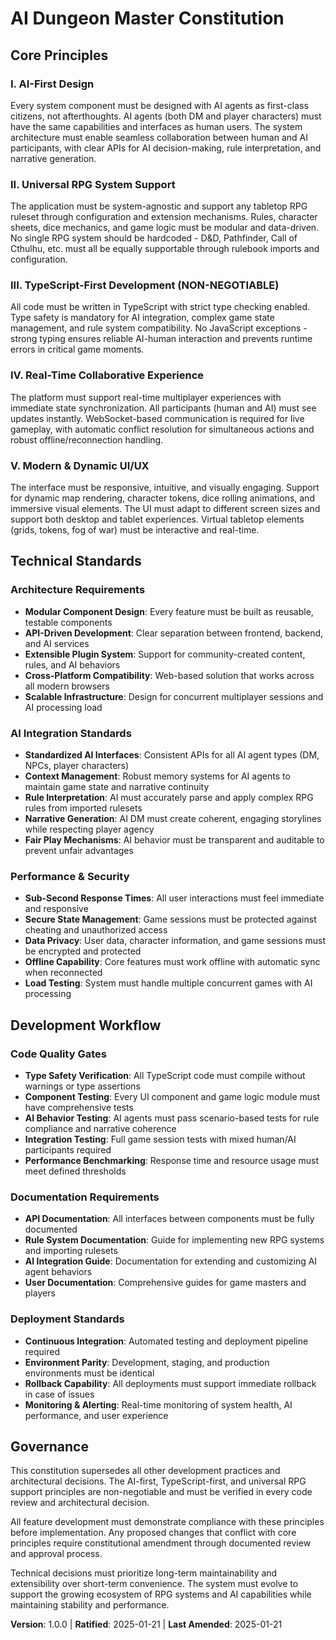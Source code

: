 # AI Dungeon Master Constitution

## Core Principles

### I. AI-First Design
Every system component must be designed with AI agents as first-class citizens, not afterthoughts. AI agents (both DM and player characters) must have the same capabilities and interfaces as human users. The system architecture must enable seamless collaboration between human and AI participants, with clear APIs for AI decision-making, rule interpretation, and narrative generation.

### II. Universal RPG System Support
The application must be system-agnostic and support any tabletop RPG ruleset through configuration and extension mechanisms. Rules, character sheets, dice mechanics, and game logic must be modular and data-driven. No single RPG system should be hardcoded - D&D, Pathfinder, Call of Cthulhu, etc. must all be equally supportable through rulebook imports and configuration.

### III. TypeScript-First Development (NON-NEGOTIABLE)
All code must be written in TypeScript with strict type checking enabled. Type safety is mandatory for AI integration, complex game state management, and rule system compatibility. No JavaScript exceptions - strong typing ensures reliable AI-human interaction and prevents runtime errors in critical game moments.

### IV. Real-Time Collaborative Experience
The platform must support real-time multiplayer experiences with immediate state synchronization. All participants (human and AI) must see updates instantly. WebSocket-based communication is required for live gameplay, with automatic conflict resolution for simultaneous actions and robust offline/reconnection handling.

### V. Modern & Dynamic UI/UX
The interface must be responsive, intuitive, and visually engaging. Support for dynamic map rendering, character tokens, dice rolling animations, and immersive visual elements. The UI must adapt to different screen sizes and support both desktop and tablet experiences. Virtual tabletop elements (grids, tokens, fog of war) must be interactive and real-time.

## Technical Standards

### Architecture Requirements
- **Modular Component Design**: Every feature must be built as reusable, testable components
- **API-Driven Development**: Clear separation between frontend, backend, and AI services
- **Extensible Plugin System**: Support for community-created content, rules, and AI behaviors
- **Cross-Platform Compatibility**: Web-based solution that works across all modern browsers
- **Scalable Infrastructure**: Design for concurrent multiplayer sessions and AI processing load

### AI Integration Standards
- **Standardized AI Interfaces**: Consistent APIs for all AI agent types (DM, NPCs, player characters)
- **Context Management**: Robust memory systems for AI agents to maintain game state and narrative continuity
- **Rule Interpretation**: AI must accurately parse and apply complex RPG rules from imported rulesets
- **Narrative Generation**: AI DM must create coherent, engaging storylines while respecting player agency
- **Fair Play Mechanisms**: AI behavior must be transparent and auditable to prevent unfair advantages

### Performance & Security
- **Sub-Second Response Times**: All user interactions must feel immediate and responsive
- **Secure State Management**: Game sessions must be protected against cheating and unauthorized access
- **Data Privacy**: User data, character information, and game sessions must be encrypted and protected
- **Offline Capability**: Core features must work offline with automatic sync when reconnected
- **Load Testing**: System must handle multiple concurrent games with AI processing

## Development Workflow

### Code Quality Gates
- **Type Safety Verification**: All TypeScript code must compile without warnings or type assertions
- **Component Testing**: Every UI component and game logic module must have comprehensive tests
- **AI Behavior Testing**: AI agents must pass scenario-based tests for rule compliance and narrative coherence
- **Integration Testing**: Full game session tests with mixed human/AI participants required
- **Performance Benchmarking**: Response time and resource usage must meet defined thresholds

### Documentation Requirements
- **API Documentation**: All interfaces between components must be fully documented
- **Rule System Documentation**: Guide for implementing new RPG systems and importing rulesets
- **AI Integration Guide**: Documentation for extending and customizing AI agent behaviors
- **User Documentation**: Comprehensive guides for game masters and players

### Deployment Standards
- **Continuous Integration**: Automated testing and deployment pipeline required
- **Environment Parity**: Development, staging, and production environments must be identical
- **Rollback Capability**: All deployments must support immediate rollback in case of issues
- **Monitoring & Alerting**: Real-time monitoring of system health, AI performance, and user experience

## Governance

This constitution supersedes all other development practices and architectural decisions. The AI-first, TypeScript-first, and universal RPG support principles are non-negotiable and must be verified in every code review and architectural decision.

All feature development must demonstrate compliance with these principles before implementation. Any proposed changes that conflict with core principles require constitutional amendment through documented review and approval process.

Technical decisions must prioritize long-term maintainability and extensibility over short-term convenience. The system must evolve to support the growing ecosystem of RPG systems and AI capabilities while maintaining stability and performance.

**Version**: 1.0.0 | **Ratified**: 2025-01-21 | **Last Amended**: 2025-01-21